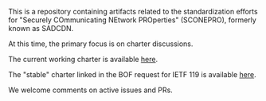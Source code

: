 This is a repository containing artifacts related to the standardization efforts for "Securely COmmunicating NEtwork PROperties" (SCONEPRO), formerly known as SADCDN.

At this time, the primary focus is on charter discussions. 

The current working charter is available [here](https://github.com/mjoras/SCONE-PROTOCL/blob/main/documents/charter.md).

The "stable" charter linked in the BOF request for IETF 119 is available [here](https://github.com/mjoras/SCONE-PROTOCL/blob/main/documents/charter-stable.md).

We welcome comments on active issues and PRs. 
